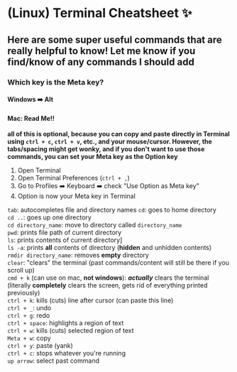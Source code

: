 # (Linux) Terminal Cheatsheet :sparkles:

## Here are some super useful commands that are **really** helpful to know! Let me know if you find/know of any commands I should add

### Which key is the Meta key?
#### Windows :arrow_right: Alt
#### Mac: **Read Me!!**
**all of this is optional, because you can copy and paste directly in Terminal using `ctrl + c`, `ctrl + v`, etc., and your mouse/cursor. However, the tabs/spacing might get wonky, and if you don't want to use those commands, you can set your Meta key as the Option key**
1. Open Terminal
2. Open Terminal Preferences (` ctrl + , `)
3. Go to Profiles :arrow_right: Keyboard :arrow_right: check "Use Option as Meta key"
4. Option is now your Meta key in Terminal

`tab`: autocompletes file and directory names
`cd`: goes to home directory   
`cd ..`: goes up one directory   
`cd directory_name`: move to directory called `directory_name`   
`pwd`: prints file path of current directory   
`ls`: prints contents of current directory]   
`ls -a`: prints **all** contents of directory (**hidden** and unhidden contents)   
`rmdir directory_name`: removes **empty** directory   
`clear`: "clears" the terminal (past commands/content will still be there if you scroll up)   
`cmd + k` (can use on mac, **not windows**): ***actually*** clears the terminal (literally **completely** clears the screen, gets rid of everything printed previously)   
`ctrl + k`: kills (cuts) line after cursor (can paste this line)   
`ctrl + _`: undo   
`ctrl + g`: redo   
`ctrl + space`: highlights a region of text   
`ctrl + w`: kills (cuts) selected region of text   
`Meta + w`: copy   
`ctrl + y`: paste (yank)   
`ctrl + c`: stops whatever you're running   
`up arrow`: select past command   
